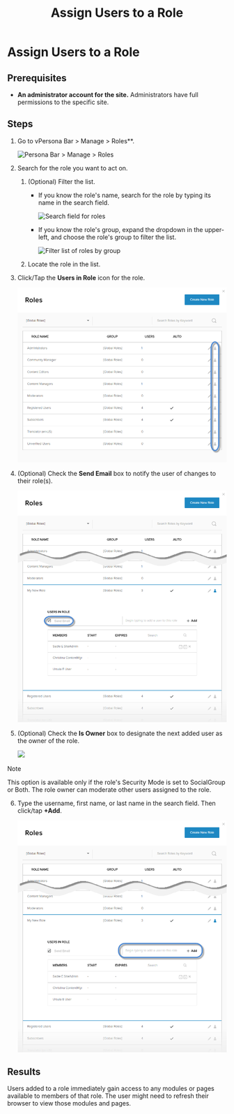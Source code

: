 ﻿---
uid: assign-users-to-role
locale: en
title: Assign Users to a Role
dnnversion: 09.02.00
related-topics: create-role,edit-role,delete-role,edit-date-range-for-role-membership,view-users-assigned-to-role,remove-users-from-role
---

# Assign Users to a Role

## Prerequisites

*   **An administrator account for the site.** Administrators have full permissions to the specific site.

## Steps

1.  Go to vPersona Bar \> Manage \> Roles**.
    
    ![Persona Bar > Manage > Roles](/images/scr-pbar-host-Manage-E91.png)
    
2.  Search for the role you want to act on.
    1.  (Optional) Filter the list.
        
        *   If you know the role's name, search for the role by typing its name in the search field.
            
              
            
            ![Search field for roles](/images/scr-RoleList-Search-E90.png)
            
              
            
        *   If you know the role's group, expand the dropdown in the upper-left, and choose the role's group to filter the list.
            
              
            
            ![Filter list of roles by group](/images/scr-RoleList-FilterByRoleGroup-E90.png)
            
              
            
        
    2.  Locate the role in the list.
3.  Click/Tap the **Users in Role** icon for the role.
    
      
    
    ![](/images/scr-RoleList-ManageUsers-E90.png)
    
      
    
4.  (Optional) Check the **Send Email** box to notify the user of changes to their role(s).
    
      
    
    ![](/images/scr-Roles-Users-SendEmail-E90.png)
    
      
    
5.  (Optional) Check the **Is Owner** box to designate the next added user as the owner of the role.
    
      
    
    ![](/images/scr-Roles-Users-IsOwner-E90.png)
    
      
    
   > [!Note]
   > This option is available only if the role's Security Mode is set to SocialGroup or Both. The role owner can moderate other users assigned to the role.
    
6.  Type the username, first name, or last name in the search field. Then click/tap **+Add**.
    
      
    
    ![](/images/scr-Roles-Users-AddUser-E90.png)
    
      
    

## Results

Users added to a role immediately gain access to any modules or pages available to members of that role. The user might need to refresh their browser to view those modules and pages.
